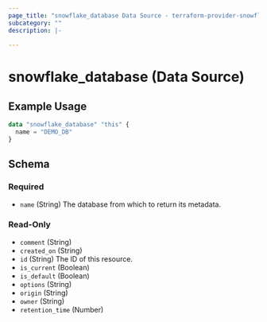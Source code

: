 ```yaml
---
page_title: "snowflake_database Data Source - terraform-provider-snowflake"
subcategory: ""
description: |-
  
---
```


# snowflake_database (Data Source)



## Example Usage

```terraform
data "snowflake_database" "this" {
  name = "DEMO_DB"
}
```

<!-- schema generated by tfplugindocs -->
## Schema

### Required

- `name` (String) The database from which to return its metadata.

### Read-Only

- `comment` (String)
- `created_on` (String)
- `id` (String) The ID of this resource.
- `is_current` (Boolean)
- `is_default` (Boolean)
- `options` (String)
- `origin` (String)
- `owner` (String)
- `retention_time` (Number)
